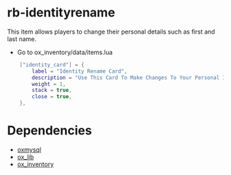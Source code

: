# rb-identityrename
This item allows players to change their personal details such as first and last name.

- Go to ox_inventory/data/items.lua
```lua
    ["identity_card"] = {
        label = "Identity Rename Card",
        description = "Use This Card To Make Changes To Your Personal Information",
        weight = 1,
        stack = true,
        close = true,
    },
```
# Dependencies
  - [oxmysql](<https://github.com/overextended/oxmysql>)
  - [ox_lib](<https://github.com/overextended/ox_lib>)
  - [ox_inventory](<https://github.com/overextended/ox_inventory>)
